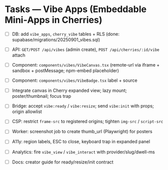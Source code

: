 # Tasks — Vibe Apps (Embeddable Mini‑Apps in Cherries)

- [ ] DB: add `vibe_apps`, `cherry_vibe` tables + RLS (done: supabase/migrations/20250901_vibes.sql)
- [ ] API: `GET/POST /api/vibes` (admin create), `POST /api/cherries/:id/vibe` attach
- [ ] Component: `components/vibes/VibeCanvas.tsx` (remote-url via iframe + sandbox + postMessage; npm-embed placeholder)
- [ ] Component: `components/vibes/VibeBadge.tsx` label + source
- [ ] Integrate canvas in Cherry expanded view; lazy mount; poster/thumbnail; focus trap
- [ ] Bridge: accept `vibe:ready` / `vibe:resize`; send `vibe:init` with props; origin allowlist
- [ ] CSP: restrict `frame-src` to registered origins; tighten `img-src` / `script-src`
- [ ] Worker: screenshot job to create thumb_url (Playwright) for posters
- [ ] A11y: region labels, ESC to close, keyboard trap in expanded panel
- [ ] Analytics: fire `vibe_view` / `vibe_interact` with provider/slug/dwell-ms
- [ ] Docs: creator guide for ready/resize/init contract

